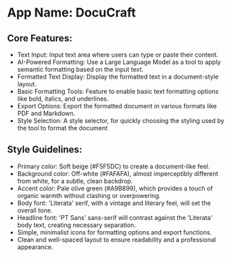 # **App Name**: DocuCraft

## Core Features:

- Text Input: Input text area where users can type or paste their content.
- AI-Powered Formatting: Use a Large Language Model as a tool to apply semantic formatting based on the input text.
- Formatted Text Display: Display the formatted text in a document-style layout.
- Basic Formatting Tools: Feature to enable basic text formatting options like bold, italics, and underlines.
- Export Options: Export the formatted document in various formats like PDF and Markdown.
- Style Selection: A style selector, for quickly choosing the styling used by the tool to format the document

## Style Guidelines:

- Primary color: Soft beige (#F5F5DC) to create a document-like feel.
- Background color: Off-white (#FAFAFA), almost imperceptibly different from white, for a subtle, clean backdrop.
- Accent color: Pale olive green (#A9B899), which provides a touch of organic warmth without clashing or overpowering.
- Body font: 'Literata' serif, with a vintage and literary feel, will set the overall tone.
- Headline font: 'PT Sans' sans-serif will contrast against the 'Literata' body text, creating necessary separation.
- Simple, minimalist icons for formatting options and export functions.
- Clean and well-spaced layout to ensure readability and a professional appearance.